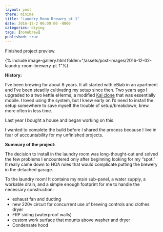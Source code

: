 ```yaml
---
layout: post
there: minima
title: "Laundry Room Brewery pt 1"
date: 2016-12-2 06:00:00 -0000
categories: diying
tags: [homebrew]
published: true
---
```

Finished project preview.


{% include image-gallery.html folder="/assets/post-images/2016-12-02-laundry-room-brewery-pt-1"%}

**History:**

I’ve been brewing for about 6 years. It all started with eBiab in an apartment and I’ve been steadily cultivating my setup since then. Two years ago I upgraded to a two kettle eHerms, a modified [Kal clone](http://www.theelectricbrewery.com/) that was essentially mobile. I loved using the system, but I knew early on I’d need to install the setup somewhere to save myself the trouble of setup/breakdown; brew more often in less time.

Last year I bought a house and began working on this.

I wanted to complete the build before I shared the process because I live in fear of accountability for my unfinished projects.

**Summary of the project:**

The decision to install in the laundry room was long-thought-out and solved the few problems I encountered only after beginning looking for my “spot.” It really came down to HOA rules that would complicate putting the brewery in the detached garage.

To the laundry room! It contains my main sub-panel, a water supply, a workable drain, and a simple enough footprint for me to handle the necessary construction:

- exhaust fan and ducting
- new 220v circuit for concurrent use of brewing controls and clothes dryer
- FRP siding (waterproof walls)
- custom work surface that mounts above washer and dryer
- Condensate hood
